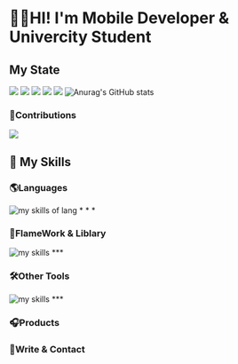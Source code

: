 # 🧑‍💻HI! I'm Mobile Developer & Univercity Student

## My State 


![](http://github-profile-summary-cards.vercel.app/api/cards/profile-details?username=aya0620a&&theme=onedark)
![](http://github-profile-summary-cards.vercel.app/api/cards/repos-per-language?username=aya0620a&&theme=onedark)
![](http://github-profile-summary-cards.vercel.app/api/cards/most-commit-language?username=aya0620a&&theme=onedark)
![](http://github-profile-summary-cards.vercel.app/api/cards/stats?username=aya0620a&&theme=onedark)
![](http://github-profile-summary-cards.vercel.app/api/cards/productive-time?username=aya0620a&&theme=onedark&utcOffset=9)
![Anurag's GitHub stats](https://github-readme-stats.vercel.app/api?username=aya0620a&count_private=true&show_icons=true&bg_color=000000&hide_border=true&title_color=7fff00&icon_color=238636&text_color=ffffff)

### 🧬Contributions
![](https://raw.githubusercontent.com/aya0620a/aya0620a/output/github-contribution-grid-snake.svg)



## 🌱 My Skills

### 🌎Languages
<img alt="my skills of lang" src="https://skillicons.dev/icons?theme=light&perline=8&i=html,css,sass,ts,js,c,java,python,ruby" />
* * *

### 📲FlameWork & Liblary
<img alt="my skills" src="https://skillicons.dev/icons?theme=light&perline=8&i=react,nextjs" />
***

### 🛠️Other Tools
<img alt="my skills" src="https://skillicons.dev/icons?theme=light&perline=8&i=figma,notion,firebase,git,github,vscode" />
***

### 🎧Products



### 👏Write & Contact

